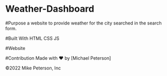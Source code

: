 # Weather-Dashboard


#Purpose
a website to provide weather for the city searched in the search form.

#Built With
HTML
CSS
JS

#Website


#Contribution
Made with ❤️ by [Michael Peterson]

©️2022 Mike Peterson, Inc
